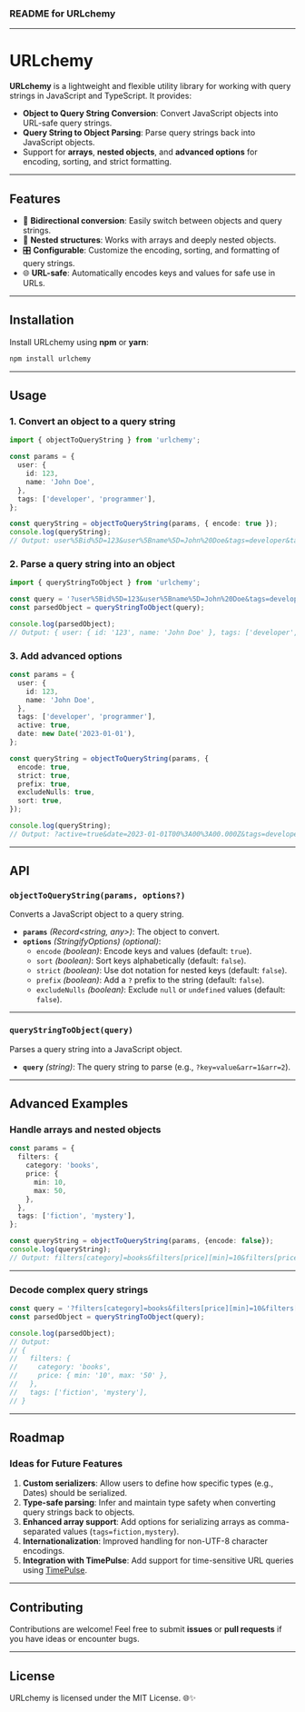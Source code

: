 ### **README for URLchemy**

---

# **URLchemy**

**URLchemy** is a lightweight and flexible utility library for working with query strings in JavaScript and TypeScript. It provides:
- **Object to Query String Conversion**: Convert JavaScript objects into URL-safe query strings.
- **Query String to Object Parsing**: Parse query strings back into JavaScript objects.
- Support for **arrays**, **nested objects**, and **advanced options** for encoding, sorting, and strict formatting.

---

## **Features**

- 🔄 **Bidirectional conversion**: Easily switch between objects and query strings.
- 🧩 **Nested structures**: Works with arrays and deeply nested objects.
- 🎛 **Configurable**: Customize the encoding, sorting, and formatting of query strings.
- 🌐 **URL-safe**: Automatically encodes keys and values for safe use in URLs.

---

## **Installation**

Install URLchemy using **npm** or **yarn**:

```bash
npm install urlchemy
```

---

## **Usage**

### **1. Convert an object to a query string**
```typescript
import { objectToQueryString } from 'urlchemy';

const params = {
  user: {
    id: 123,
    name: 'John Doe',
  },
  tags: ['developer', 'programmer'],
};

const queryString = objectToQueryString(params, { encode: true });
console.log(queryString);
// Output: user%5Bid%5D=123&user%5Bname%5D=John%20Doe&tags=developer&tags=programmer
```

### **2. Parse a query string into an object**
```typescript
import { queryStringToObject } from 'urlchemy';

const query = '?user%5Bid%5D=123&user%5Bname%5D=John%20Doe&tags=developer&tags=programmer';
const parsedObject = queryStringToObject(query);

console.log(parsedObject);
// Output: { user: { id: '123', name: 'John Doe' }, tags: ['developer', 'programmer'] }
```

### **3. Add advanced options**
```typescript
const params = {
  user: {
    id: 123,
    name: 'John Doe',
  },
  tags: ['developer', 'programmer'],
  active: true,
  date: new Date('2023-01-01'),
};

const queryString = objectToQueryString(params, {
  encode: true,
  strict: true,
  prefix: true,
  excludeNulls: true,
  sort: true,
});

console.log(queryString);
// Output: ?active=true&date=2023-01-01T00%3A00%3A00.000Z&tags=developer&tags=programmer&user.id=123&user.name=John%20Doe
```

---

## **API**

### **`objectToQueryString(params, options?)`**
Converts a JavaScript object to a query string.

- **`params`** *(Record<string, any>)*: The object to convert.
- **`options`** *(StringifyOptions)* *(optional)*:
  - `encode` *(boolean)*: Encode keys and values (default: `true`).
  - `sort` *(boolean)*: Sort keys alphabetically (default: `false`).
  - `strict` *(boolean)*: Use dot notation for nested keys (default: `false`).
  - `prefix` *(boolean)*: Add a `?` prefix to the string (default: `false`).
  - `excludeNulls` *(boolean)*: Exclude `null` or `undefined` values (default: `false`).

---

### **`queryStringToObject(query)`**
Parses a query string into a JavaScript object.

- **`query`** *(string)*: The query string to parse (e.g., `?key=value&arr=1&arr=2`).

---

## **Advanced Examples**

### **Handle arrays and nested objects**
```typescript
const params = {
  filters: {
    category: 'books',
    price: {
      min: 10,
      max: 50,
    },
  },
  tags: ['fiction', 'mystery'],
};

const queryString = objectToQueryString(params, {encode: false});
console.log(queryString);
// Output: filters[category]=books&filters[price][min]=10&filters[price][max]=50&tags=fiction&tags=mystery
```

---

### **Decode complex query strings**
```typescript
const query = '?filters[category]=books&filters[price][min]=10&filters[price][max]=50&tags=fiction&tags=mystery';
const parsedObject = queryStringToObject(query);

console.log(parsedObject);
// Output:
// {
//   filters: {
//     category: 'books',
//     price: { min: '10', max: '50' },
//   },
//   tags: ['fiction', 'mystery'],
// }
```

---

## **Roadmap**

### **Ideas for Future Features**
1. **Custom serializers**: Allow users to define how specific types (e.g., Dates) should be serialized.
2. **Type-safe parsing**: Infer and maintain type safety when converting query strings back to objects.
3. **Enhanced array support**: Add options for serializing arrays as comma-separated values (`tags=fiction,mystery`).
4. **Internationalization**: Improved handling for non-UTF-8 character encodings.
5. **Integration with TimePulse**: Add support for time-sensitive URL queries using [TimePulse](https://github.com/thomastoledo/timepulse).

---

## **Contributing**

Contributions are welcome! Feel free to submit **issues** or **pull requests** if you have ideas or encounter bugs.

---

## **License**

URLchemy is licensed under the MIT License. 🌐✨
